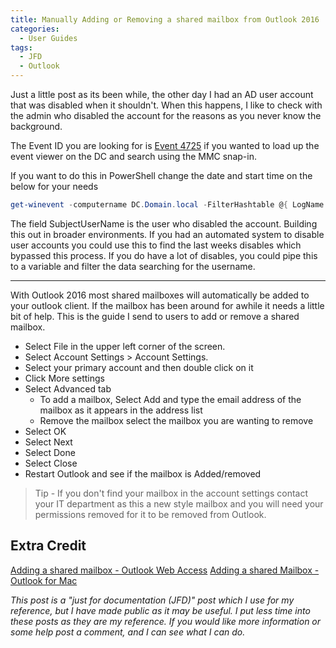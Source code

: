 ```yaml
---
title: Manually Adding or Removing a shared mailbox from Outlook 2016
categories:
  - User Guides
tags:
  - JFD
  - Outlook
---
```


Just a little post as its been while, the other day I had an AD user account that was disabled when it shouldn't. When this happens, I like to check with the admin who disabled the account for the reasons as you never know the background. 

The Event ID you are looking for is [Event 4725](https://docs.microsoft.com/en-us/windows/security/threat-protection/auditing/event-4725) if you wanted to load up the event viewer on the DC and search using the MMC snap-in.

If you want to do this in PowerShell change the date and start time on the below for your needs

```powershell
get-winevent -computername DC.Domain.local -FilterHashtable @{ LogName = "Security"; Starttime = "21/04/2019" ; ID = 4725 } | fl
```

The field SubjectUserName is the user who disabled the account.
Building this out in broader environments. If you had an automated system to disable user accounts you could use this to find the last weeks disables which bypassed this process. If you do have a lot of disables, you could pipe this to a variable and filter the data searching for the username.

---

With Outlook 2016 most shared mailboxes will automatically be added to your outlook client. If the mailbox has been around for awhile it needs a little bit of help. This is the guide I send to users to add or remove a shared mailbox.

* Select File in the upper left corner of the screen.
* Select Account Settings > Account Settings.
* Select your primary account and then double click on it
* Click More settings
* Select Advanced tab
  * To add a mailbox, Select Add and type the email address of the mailbox as it appears in the address list
  * Remove the mailbox select the mailbox you are wanting to remove
* Select OK
* Select Next
* Select Done
* Select Close
* Restart Outlook and see if the mailbox is Added/removed

> Tip - If you don't find your mailbox in the account settings contact your IT department as this a new style mailbox and you will need your permissions removed for it to be removed from Outlook.

## Extra Credit

[Adding a shared mailbox - Outlook Web Access](https://support.office.com/en-us/article/open-and-use-a-shared-mailbox-in-outlook-web-app-bc127866-42be-4de7-92ae-1ef2f787fd5c)
[Adding a shared Mailbox - Outlook for Mac](https://support.office.com/en-gb/article/open-a-shared-folder-or-mailbox-in-outlook-for-mac-6ecc39c5-5577-4a1d-b18c-bbdc92972cb2)

*This post is a "just for documentation (JFD)" post which I use for my reference, but I have made public as it may be useful. I put less time into these posts as they are my reference. If you would like more information or some help post a comment, and I can see what I can do.*
